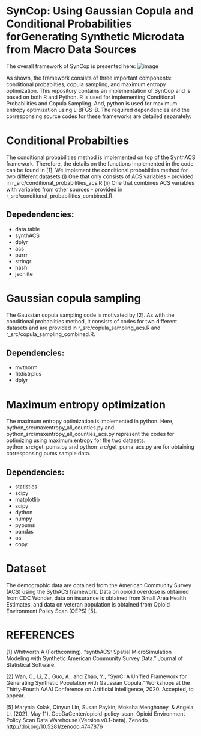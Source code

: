 # SynCop: Using Gaussian Copula and Conditional Probabilities forGenerating Synthetic Microdata from Macro Data Sources

The overall framework of SynCop is presented here:
![image](https://user-images.githubusercontent.com/30096335/152444600-4f26aa8d-33e2-46ac-9974-f7c1dd53078f.png)

As shown, the framework consists of three important components: conditional probabilties, copula sampling, and maximum entropy optimization.
This repository contains an implementation of SynCop and is based on both R and Python. R is used for implementing Conditional Probabilities and Copula Sampling. And, python is used for maximum entropy optimization using L-BFGS-B. The required dependencies and the corresponsing source codes for these frameworks are detailed separately:

# Conditional Probabilties
The conditional probabilities method is implemented on top of the SynthACS framework. Therefore, the details on the functions implemented in the code can be found in [1]. We implement the conditional probabilties method for two different datasets (i) One that only consists of ACS variables - provided in r_src/conditional_probabilities_acs.R (ii) One that combines ACS variables with variables from other sources - provided in r_src/conditional_probabilities_combined.R. 

## Depedendencies:
* data.table
* synthACS
* dplyr
* acs
* purrr
* stringr
* hash
* jsonlite

# Gaussian copula sampling
The Gaussian copula sampling code is motivated by [2]. As with the conditional probabilties method, it consists of codes for two different datasets and are provided in r_src/copula_sampling_acs.R and r_src/copula_sampling_combined.R.

## Dependencies:
* mvtnorm
* fitdistrplus
* dplyr

# Maximum entropy optimization
The maximum entropy optimization is implemented in python. Here, python_src/maxentropy_all_counties.py and python_src/maxentropy_all_counties_acs.py represent the codes for optimizing using maximum entropy for the two datasets. python_src/get_puma.py and python_src/get_puma_acs.py are for obtaining corresponsing pums sample data.

## Dependencies:
* statistics
* scipy
* matplotlib
* scipy
* dython
* numpy
* pypums
* pandas
* os
* copy

# Dataset
The demographic data are obtained from the American Community Survey (ACS) using the SythACS framework. Data on opioid overdose is obtained from CDC Wonder, data on insurance is obtained from Small Area Health Estimates, and data on veteran population is obtained from Opioid Environment Policy Scan (OEPS) [5]. 

# REFERENCES
[1] Whitworth A (Forthcoming). “synthACS: Spatial MicroSimulation Modeling with Synthetic American Community Survey Data.” Journal of Statistical Software.

[2] Wan, C., Li, Z., Guo, A., and Zhao, Y., "SynC: A Unified Framework for Generating Synthetic Population with Gaussian Copula," Workshops at the Thirty-Fourth AAAI Conference on Artificial Intelligence, 2020. Accepted, to appear.

[5] Marynia Kolak, Qinyun Lin, Susan Paykin, Moksha Menghaney, & Angela Li. (2021, May 11). GeoDaCenter/opioid-policy-scan: Opioid Environment Policy Scan Data Warehouse (Version v0.1-beta). Zenodo. http://doi.org/10.5281/zenodo.4747876
